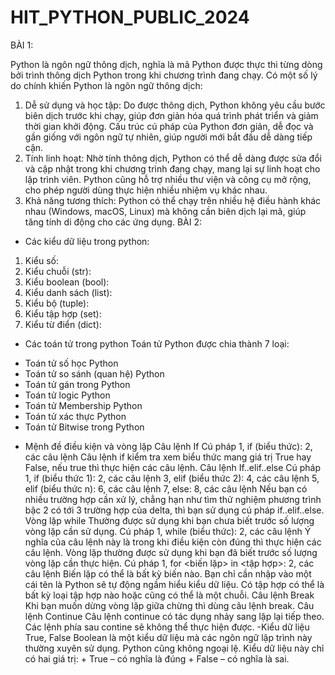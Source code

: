 # HIT_PYTHON_PUBLIC_2024
BÀI 1:

Python là ngôn ngữ thông dịch, nghĩa là mã Python được thực thi từng dòng bởi trình thông dịch Python trong khi chương trình đang chạy.
Có một số lý do chính khiến Python là ngôn ngữ thông dịch:
1. Dễ sử dụng và học tập:
Do được thông dịch, Python không yêu cầu bước biên dịch trước khi chạy, giúp đơn giản hóa quá trình phát triển và giảm thời gian khởi động.
Cấu trúc cú pháp của Python đơn giản, dễ đọc và gần giống với ngôn ngữ tự nhiên, giúp người mới bắt đầu dễ dàng tiếp cận.
2. Tính linh hoạt:
Nhờ tính thông dịch, Python có thể dễ dàng được sửa đổi và cập nhật trong khi chương trình đang chạy, mang lại sự linh hoạt cho lập trình viên.
Python cũng hỗ trợ nhiều thư viện và công cụ mở rộng, cho phép người dùng thực hiện nhiều nhiệm vụ khác nhau.
3. Khả năng tương thích:
Python có thể chạy trên nhiều hệ điều hành khác nhau (Windows, macOS, Linux) mà không cần biên dịch lại mã, giúp tăng tính di động cho các ứng dụng.
BÀI 2:
- Các kiểu dữ liệu trong python:
1. Kiểu số:
2. Kiểu chuỗi (str):
3. Kiểu boolean (bool):
4. Kiểu danh sách (list):
5. Kiểu bộ (tuple):
6. Kiểu tập hợp (set):
7. Kiểu từ điển (dict):
- Các toán tử trong python
Toán tử Python được chia thành 7 loại:
+ Toán tử số học Python
+ Toán tử so sánh (quan hệ) Python
+ Toán tử gán trong Python
+ Toán tử logic Python
+ Toán tử Membership Python
+ Toán tử xác thực Python
+ Toán tử Bitwise trong Python
- Mệnh đề điều kiện và vòng lặp
Câu lệnh If Cú pháp 1, if (biểu thức): 2, các câu lệnh Câu lệnh if kiểm tra xem biểu thức mang giá trị True hay False, nếu true thì thực hiện các câu lệnh.
Câu lệnh If..elif..else Cú pháp 1, if (biểu thức 1): 2, các câu lệnh 3, elif (biểu thức 2): 4, các câu lệnh 5, elif (biểu thức n): 6, các câu lệnh 7, else: 8, các câu lệnh Nếu bạn có nhiều trường hợp cần xử lý, chẳng hạn như tìm thử nghiệm phương trình bậc 2 có tới 3 trường hợp của delta, thì bạn sử dụng cú pháp if..elif..else.
Vòng lặp while Thường được sử dụng khi bạn chưa biết trước số lượng vòng lặp cần sử dụng. Cú pháp 1, while (biểu thức): 2, các câu lệnh Ý nghĩa của câu lệnh này là trong khi điều kiện còn đúng thì thực hiện các câu lệnh.
Vòng lặp thường được sử dụng khi bạn đã biết trước số lượng vòng lặp cần thực hiện. Cú pháp 1, for <biến lặp> in <tập hợp>: 2, ​​các câu lệnh Biến lặp có thể là bất kỳ biến nào. Bạn chỉ cần nhập vào một cái tên là Python sẽ tự động ngầm hiểu kiểu dữ liệu. Có tập hợp có thể là bất kỳ loại tập hợp nào hoặc cũng có thể là một chuỗi.
Câu lệnh Break Khi bạn muốn dừng vòng lặp giữa chừng thì dùng câu lệnh break.
Câu lệnh Continue Câu lệnh continue có tác dụng nhảy sang lặp lại tiếp theo. Các lệnh phía sau contine sẽ không thể thực hiện được.
-Kiểu dữ liệu True, False Boolean là một kiểu dữ liệu mà các ngôn ngữ lập trình này thường xuyên sử dụng. Python cũng không ngoại lệ. Kiểu dữ liệu này chỉ có hai giá trị: + True – có nghĩa là đúng + False – có nghĩa là sai.
